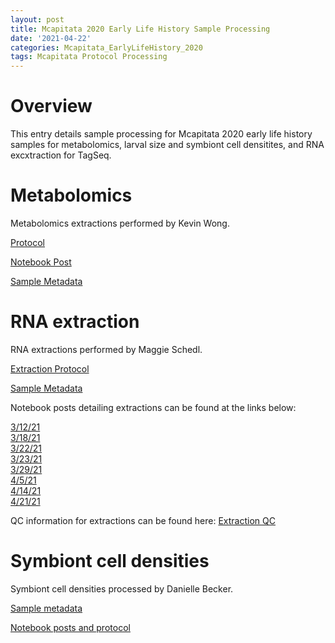```yaml
---
layout: post
title: Mcapitata 2020 Early Life History Sample Processing
date: '2021-04-22'
categories: Mcapitata_EarlyLifeHistory_2020
tags: Mcapitata Protocol Processing
---
```

# **Overview**   

This entry details sample processing for Mcapitata 2020 early life history samples for metabolomics, larval size and symbiont cell densitites, and RNA excxtraction for TagSeq.  

# **Metabolomics** 

Metabolomics extractions performed by Kevin Wong.  

[Protocol](https://kevinhwong1.github.io/KevinHWong_Notebook/Metabolomics-P-astreoides-sample-prep/) 

[Notebook Post](https://kevinhwong1.github.io/KevinHWong_Notebook/Symbiont-Integration-Metabolomics-Processing-(20210321-20210414)/) 

[Sample Metadata](https://github.com/AHuffmyer/EarlyLifeHistory_Energetics/blob/master/Mcap2020/Data/Metabolomics/Metabolomics_Metadata.csv) 

# **RNA extraction** 

RNA extractions performed by Maggie Schedl. 

[Extraction Protocol](https://meschedl.github.io/MESPutnam_Open_Lab_Notebook/Larvae-Ex-Protocol/) 

[Sample Metadata](https://github.com/AHuffmyer/EarlyLifeHistory_Energetics/blob/master/Mcap2020/Data/TagSeq/Sample_Metadata_TagSeq.csv)

Notebook posts detailing extractions can be found at the links below:  

[3/12/21](https://meschedl.github.io/MESPutnam_Open_Lab_Notebook/Ariana-Ex-1/)   
[3/18/21](https://meschedl.github.io/MESPutnam_Open_Lab_Notebook/Ariana-Ex-2/)   
[3/22/21](https://meschedl.github.io/MESPutnam_Open_Lab_Notebook/Ariana-Ex-3/)   
[3/23/21](https://meschedl.github.io/MESPutnam_Open_Lab_Notebook/Ariana-Ex-4/)   
[3/29/21](https://meschedl.github.io/MESPutnam_Open_Lab_Notebook/Ariana-ex-5/)   
[4/5/21](https://meschedl.github.io/MESPutnam_Open_Lab_Notebook/Ariana-Ex-6/)   
[4/14/21](https://meschedl.github.io/MESPutnam_Open_Lab_Notebook/Ariana-Ex-7/)   
[4/21/21](https://meschedl.github.io/MESPutnam_Open_Lab_Notebook/Ariana-Ex-8/)   

QC information for extractions can be found here: 
[Extraction QC](https://github.com/AHuffmyer/EarlyLifeHistory_Energetics/blob/master/Mcap2020/Data/TagSeq/QC_Mcap2020_Extractions.csv) 

# **Symbiont cell densities** 

Symbiont cell densities processed by Danielle Becker.  

[Sample metadata](https://github.com/AHuffmyer/EarlyLifeHistory_Energetics/blob/master/Mcap2020/Data/Physiology/Physiology_Metadata.csv) 

[Notebook posts and protocol](https://github.com/daniellembecker/DanielleBecker_Lab_Notebook/blob/master/_posts/2021-03-04-Ariana-Mcap2020-EarlyLifeHistory-Samples.md) 
